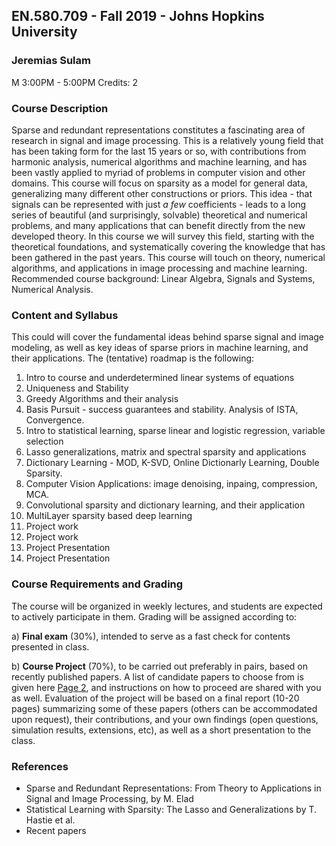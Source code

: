 ## EN.580.709 - Fall 2019 - Johns Hopkins University
### Jeremias Sulam
M 3:00PM - 5:00PM
Credits:  2


### Course Description 
Sparse and redundant representations constitutes a fascinating area of research in signal and image processing. This is a relatively young field that has been taking form for the last 15 years or so, with contributions from harmonic analysis, numerical algorithms and machine learning, and has been vastly applied to myriad of problems in computer vision and other domains. This course will focus on sparsity as a model for general data, generalizing many different other constructions or priors. This idea - that signals can be represented with just *a few* coefficients - leads to a long series of beautiful (and surprisingly, solvable) theoretical and numerical problems, and many applications that can benefit directly from the new developed theory. In this course we will survey this field, starting with the theoretical foundations, and systematically covering the knowledge that has been gathered in the past years. This course will touch on theory, numerical algorithms, and applications in image processing and machine learning. Recommended course background: Linear Algebra, Signals and Systems, Numerical Analysis.


### Content and Syllabus
This could will cover the fundamental ideas behind sparse signal and image modeling, as well as key ideas of sparse priors in machine learning, and their applications. The (tentative) roadmap is the following:

1. Intro to course and underdetermined linear systems of equations
2. Uniqueness and Stability
3. Greedy Algorithms and their analysis
4. Basis Pursuit - success guarantees and stability. Analysis of ISTA, Convergence.
5. Intro to statistical learning, sparse linear and logistic regression, variable selection
6. Lasso generalizations, matrix and spectral sparsity and applications
7. Dictionary Learning - MOD, K-SVD, Online Dictionarly Learning, Double Sparsity. 
8. Computer Vision Applications: image denoising, inpaing, compression, MCA.
9. Convolutional sparsity and dictionary learning, and their application
10. MultiLayer sparsity based deep learning
11. Project work
12. Project work
13. Project Presentation
14. Project Presentation

### Course Requirements and Grading

The course will be organized in weekly lectures, and students are expected to actively participate in them. Grading will be assigned according to:

a) **Final exam** (30%), intended to serve as a fast check for contents presented in class.

b) **Course Project** (70%), to be carried out preferably in pairs, based on recently published papers. A list of candidate papers to choose from is given here <a href="project_papers.md">Page 2</a>, and instructions on how to proceed are shared with you as well. Evaluation of the project will be based on a final report (10-20 pages) summarizing some of these papers (others can be accommodated upon request), their contributions, and your own findings (open questions, simulation results, extensions, etc), as well as a short presentation to the class.


### References

* Sparse and Redundant Representations: From Theory to Applications in Signal and Image Processing, by M. Elad
* Statistical Learning with Sparsity: The Lasso and Generalizations by T. Hastie et al.
* Recent papers

